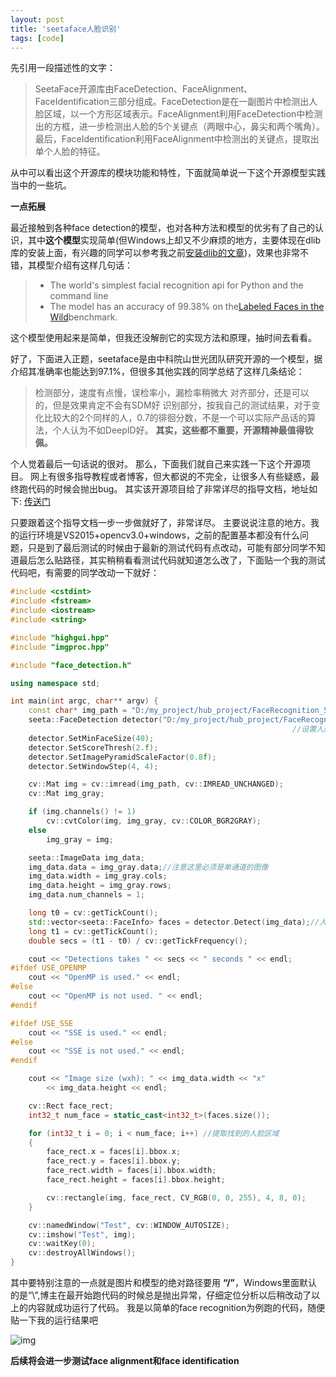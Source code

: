 ```yaml
---
layout: post
title: 'seetaface人脸识别'
tags: [code]
---
```


先引用一段描述性的文字：

> SeetaFace开源库由FaceDetection、FaceAlignment、FaceIdentification三部分组成。FaceDetection是在一副图片中检测出人脸区域，以一个方形区域表示。FaceAlignment利用FaceDetection中检测出的方框，进一步检测出人脸的5个关键点（两眼中心，鼻尖和两个嘴角）。最后，FaceIdentification利用FaceAlignment中检测出的关键点，提取出单个人脸的特征。

从中可以看出这个开源库的模块功能和特性，下面就简单说一下这个开源模型实践当中的一些坑。



**一点拓展**

最近接触到各种face detection的模型，也对各种方法和模型的优劣有了自己的认识，其中**这个模型**实现简单(但Windows上却又不少麻烦的地方，主要体现在dlib库的安装上面，有兴趣的同学可以参考我之前[安装dlib的文章](https://www.jianshu.com/p/772ccb948f1a))，效果也非常不错，其模型介绍有这样几句话：

> - The world's simplest facial recognition api for Python and the command line
> - The model has an accuracy of 99.38% on the[Labeled Faces in the Wild](https://link.jianshu.com/?t=http%3A%2F%2Fvis-www.cs.umass.edu%2Flfw%2F)benchmark.

这个模型使用起来是简单，但我还没解剖它的实现方法和原理，抽时间去看看。



好了，下面进入正题，seetaface是由中科院山世光团队研究开源的一个模型，据介绍其准确率也能达到97.1%，但很多其他实践的同学总结了这样几条结论：

>检测部分，速度有点慢，误检率小，漏检率稍微大
>对齐部分，还是可以的，但是效果肯定不会有SDM好
>识别部分，按我自己的测试结果，对于变化比较大的2个同样的人，0.7的徘徊分数，不是一个可以实际产品话的算法，个人认为不如DeepID好。
>**其实，这些都不重要，开源精神最值得钦佩。**

个人觉着最后一句话说的很对。
那么，下面我们就自己来实践一下这个开源项目。
网上有很多指导教程或者博客，但大都说的不完全，让很多人有些疑惑，最终跑代码的时候会抛出bug。
其实该开源项目给了非常详尽的指导文档，地址如下: [传送门](https://link.jianshu.com/?t=https%3A%2F%2Fgithub.com%2Fseetaface%2FSeetaFaceEngine%2Fblob%2Fmaster%2FSeetaFace_config.docx)

只要跟着这个指导文档一步一步做就好了，非常详尽。
主要说说注意的地方。我的运行环境是VS2015+opencv3.0+windows，之前的配置基本都没有什么问题，只是到了最后测试的时候由于最新的测试代码有点改动，可能有部分同学不知道最后怎么贴路径，其实稍稍看看测试代码就知道怎么改了，下面贴一个我的测试代码吧，有需要的同学改动一下就好：

```c++
#include <cstdint>
#include <fstream>
#include <iostream>
#include <string>

#include "highgui.hpp"
#include "imgproc.hpp"

#include "face_detection.h"

using namespace std;

int main(int argc, char** argv) {
    const char* img_path = "D:/my_project/hub_project/FaceRecognition_5/MyBuild/Detection/x64/Release/people.jpg";
    seeta::FaceDetection detector("D:/my_project/hub_project/FaceRecognition_5/MyBuild/Detection/x64/Release/seeta_fd_frontal_v1.0.bin");//seeta_fd_frontal_v1.0.bin 文件是作者已经训练好并提供的  
                                                               //设置人脸检测的参数  
    detector.SetMinFaceSize(40);
    detector.SetScoreThresh(2.f);
    detector.SetImagePyramidScaleFactor(0.8f);
    detector.SetWindowStep(4, 4);

    cv::Mat img = cv::imread(img_path, cv::IMREAD_UNCHANGED);
    cv::Mat img_gray;

    if (img.channels() != 1)
        cv::cvtColor(img, img_gray, cv::COLOR_BGR2GRAY);
    else
        img_gray = img;

    seeta::ImageData img_data;
    img_data.data = img_gray.data;//注意这里必须是单通道的图像  
    img_data.width = img_gray.cols;
    img_data.height = img_gray.rows;
    img_data.num_channels = 1;

    long t0 = cv::getTickCount();
    std::vector<seeta::FaceInfo> faces = detector.Detect(img_data);//人脸检测的主要函数  
    long t1 = cv::getTickCount();
    double secs = (t1 - t0) / cv::getTickFrequency();

    cout << "Detections takes " << secs << " seconds " << endl;
#ifdef USE_OPENMP  
    cout << "OpenMP is used." << endl;
#else  
    cout << "OpenMP is not used. " << endl;
#endif  

#ifdef USE_SSE  
    cout << "SSE is used." << endl;
#else  
    cout << "SSE is not used." << endl;
#endif  

    cout << "Image size (wxh): " << img_data.width << "x"
        << img_data.height << endl;

    cv::Rect face_rect;
    int32_t num_face = static_cast<int32_t>(faces.size());

    for (int32_t i = 0; i < num_face; i++) //提取找到的人脸区域  
    {
        face_rect.x = faces[i].bbox.x;
        face_rect.y = faces[i].bbox.y;
        face_rect.width = faces[i].bbox.width;
        face_rect.height = faces[i].bbox.height;

        cv::rectangle(img, face_rect, CV_RGB(0, 0, 255), 4, 8, 0);
    }

    cv::namedWindow("Test", cv::WINDOW_AUTOSIZE);
    cv::imshow("Test", img);
    cv::waitKey(0);
    cv::destroyAllWindows();
}
```

其中要特别注意的一点就是图片和模型的绝对路径要用 **“/”**，Windows里面默认的是“\”,博主在最开始跑代码的时候总是抛出异常，仔细定位分析以后稍改动了以上的内容就成功运行了代码。
我是以简单的face recognition为例跑的代码，随便贴一下我的运行结果吧

![img](https://upload-images.jianshu.io/upload_images/10780978-e65193f81473a483.PNG?imageMogr2/auto-orient/strip%7CimageView2/2/w/801/format/webp)



**后续将会进一步测试face alignment和face identification**